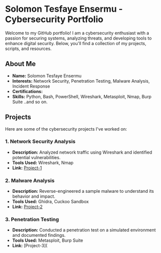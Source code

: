
# Solomon Tesfaye Ensermu - Cybersecurity Portfolio

Welcome to my GitHub portfolio! I am a cybersecurity enthusiast with a passion for securing systems, analyzing threats, and developing tools to enhance digital security. Below, you'll find a collection of my projects, scripts, and resources.

## About Me
- **Name:** Solomon Tesfaye Ensermu
- **Interests:** Network Security, Penetration Testing, Malware Analysis, Incident Response
- **Certifications:** 
- **Skills:** Python, Bash, PowerShell, Wireshark, Metasploit, Nmap, Burp Suite ..and so on.

## Projects
Here are some of the cybersecurity projects I've worked on:

### 1. Network Security Analysis
- **Description:** Analyzed network traffic using Wireshark and identified potential vulnerabilities.
- **Tools Used:** Wireshark, Nmap
- **Link:** [Project-1](Projects/Project-1)

### 2. Malware Analysis
- **Description:** Reverse-engineered a sample malware to understand its behavior and impact.
- **Tools Used:** Ghidra, Cuckoo Sandbox
- **Link:** [Project-2](Projects/Project-2)

### 3. Penetration Testing
- **Description:** Conducted a penetration test on a simulated environment and documented findings.
- **Tools Used:** Metasploit, Burp Suite
- **Link:** [Project-3](